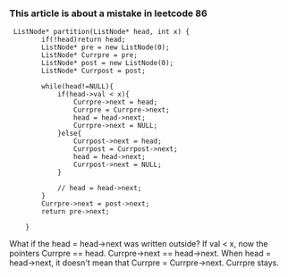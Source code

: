 ### This article is about a mistake in leetcode 86
```
 ListNode* partition(ListNode* head, int x) {
        if(!head)return head;
        ListNode* pre = new ListNode(0);
        ListNode* Currpre = pre;
        ListNode* post = new ListNode(0);
        ListNode* Currpost = post;
        
        while(head!=NULL){
            if(head->val < x){
                Currpre->next = head;
                Currpre = Currpre->next;
                head = head->next;
                Currpre->next = NULL;
            }else{
                Currpost->next = head;
                Currpost = Currpost->next;
                head = head->next;
                Currpost->next = NULL;
            }
            
            // head = head->next;
        }
        Currpre->next = post->next;
        return pre->next;
        
    }
```
What if the head = head->next was written outside? If val < x, now the pointers Currpre == head. 
Currpre->next == head->next.
When head = head->next, it doesn't mean that Currpre = Currpre->next. Currpre stays. 
